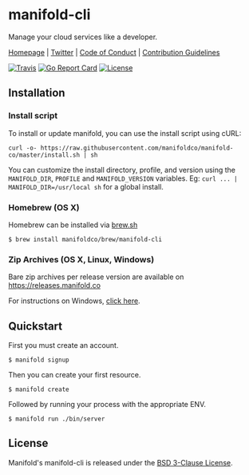 # manifold-cli

Manage your cloud services like a developer.

[Homepage](https://manifold.co) |
[Twitter](https://twitter.com/manifoldco) |
[Code of Conduct](./CODE_OF_CONDUCT.md) |
[Contribution Guidelines](./.github/CONTRIBUTING.md)

[![Travis](https://img.shields.io/travis/manifoldco/manifold-cli/master.svg)](https://travis-ci.org/manifoldco/manifold-cli)
[![Go Report Card](https://goreportcard.com/badge/github.com/manifoldco/manifold-cli)](https://goreportcard.com/report/github.com/manifoldco/manifold-cli)
[![License](https://img.shields.io/badge/license-BSD-blue.svg)](./LICENSE.md)


## Installation

### Install script

To install or update manifold, you can use the install script using cURL:

```
curl -o- https://raw.githubusercontent.com/manifoldco/manifold-co/master/install.sh | sh
```

You can customize the install directory, profile, and version using the
`MANIFOLD_DIR`, `PROFILE` and `MANIFOLD_VERSION` variables. Eg: `curl ... |
MANIFOLD_DIR=/usr/local sh` for a global install.

### Homebrew (OS X)

Homebrew can be installed via [brew.sh](http://brew.sh)

```
$ brew install manifoldco/brew/manifold-cli
```

### Zip Archives (OS X, Linux, Windows)

Bare zip archives per release version are available on https://releases.manifold.co

For instructions on Windows, [click here](./.github/WINDOWS.md).


## Quickstart

First you must create an account.

```
$ manifold signup
```

Then you can create your first resource.

```
$ manifold create
```

Followed by running your process with the appropriate ENV.

```
$ manifold run ./bin/server
```


## License

Manifold's manifold-cli is released under the [BSD 3-Clause License](./LICENSE.md).
